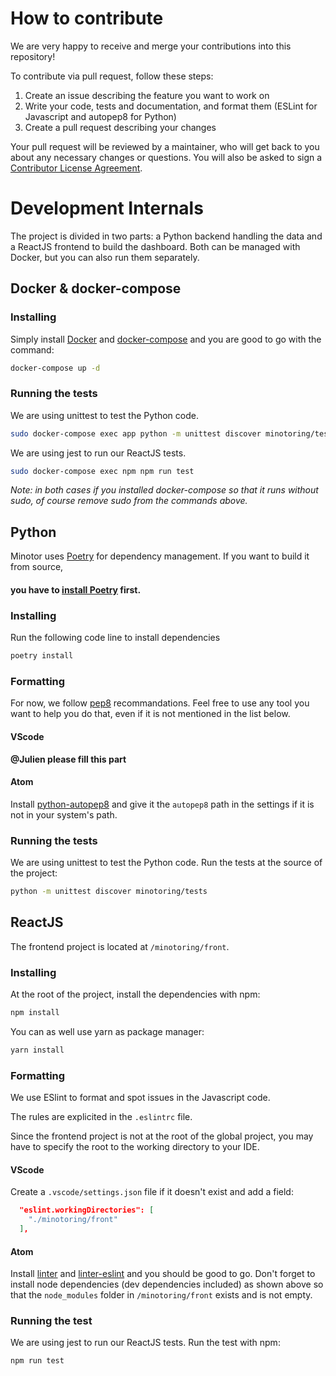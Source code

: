 # How to contribute

We are very happy to receive and merge your contributions into this repository!

To contribute via pull request, follow these steps:

1. Create an issue describing the feature you want to work on
2. Write your code, tests and documentation, and format them (ESLint for Javascript and autopep8 for Python)
3. Create a pull request describing your changes

Your pull request will be reviewed by a maintainer, who will get back to you about any necessary changes or questions. You will also be asked to sign a [Contributor License Agreement](https://cla-assistant.io/).

# Development Internals

The project is divided in two parts: a Python backend handling the data and a ReactJS frontend to build the dashboard. Both can be managed with Docker, but you can also run them separately.

## Docker & docker-compose

### Installing

Simply install [Docker](https://docs.docker.com/install/) and [docker-compose](https://docs.docker.com/compose/install/) and you are good to go with the command:

```bash
docker-compose up -d
```

### Running the tests

We are using unittest to test the Python code.

```bash
sudo docker-compose exec app python -m unittest discover minotoring/tests
```

We are using jest to run our ReactJS tests.

```bash
sudo docker-compose exec npm npm run test
```

_Note: in both cases if you installed docker-compose so that it runs without sudo, of course remove sudo from the commands above._

## Python

Minotor uses [Poetry](https://python-poetry.org/) for dependency management. If you want to build it from source,

<!-- This line is a header 4 on purpose, so that the reader can't miss that -->

#### you have to [install Poetry](https://python-poetry.org/docs/#installation) first.

### Installing

Run the following code line to install dependencies

```bash
poetry install
```

### Formatting

For now, we follow [pep8](https://www.python.org/dev/peps/pep-0008/) recommandations.
Feel free to use any tool you want to help you do that, even if it is not mentioned in the
list below.

#### VScode

**@Julien please fill this part**

#### Atom

Install [python-autopep8](https://atom.io/packages/python-autopep8) and give it
the `autopep8` path in the settings if it is not in your system's path.

### Running the tests

We are using unittest to test the Python code. Run the tests at the source of the project:

```bash
python -m unittest discover minotoring/tests
```

## ReactJS

The frontend project is located at `/minotoring/front`.

### Installing

At the root of the project, install the dependencies with npm:

```bash
npm install
```

You can as well use yarn as package manager:

```bash
yarn install
```

### Formatting

We use ESlint to format and spot issues in the Javascript code.

The rules are explicited in the `.eslintrc` file.

Since the frontend project is not at the root of the global project, you may have to specify the root to the working directory to your IDE.

#### VScode

Create a `.vscode/settings.json` file if it doesn't exist and add a field:

```json
  "eslint.workingDirectories": [
    "./minotoring/front"
  ],
```

#### Atom

Install [linter](https://atom.io/packages/linter) and [linter-eslint](https://atom.io/packages/linter-eslint)
and you should be good to go. Don't forget to install node dependencies (dev dependencies included)
as shown above so that the `node_modules` folder in `/minotoring/front` exists and is not empty.

### Running the test

We are using jest to run our ReactJS tests.
Run the test with npm:

```bash
npm run test
```
